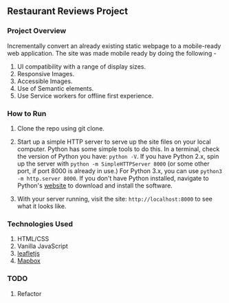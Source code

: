 ## Restaurant Reviews Project

### Project Overview

Incrementally convert an already existing static webpage to a mobile-ready web application.
The site was made mobile ready by doing the following -

1. UI compatibility with a range of display sizes.
2. Responsive Images.
3. Accessible Images.
4. Use of Semantic elements.
5. Use Service workers for offline first experience.

### How to Run

1. Clone the repo using git clone.
2. Start up a simple HTTP server to serve up the site files on your local computer. Python has some simple tools to do this.
   In a terminal, check the version of Python you have: `python -V`. If you have Python 2.x, spin up the server with `python -m SimpleHTTPServer 8000` (or some other port, if port 8000 is already in use.) For Python 3.x, you can use `python3 -m http.server 8000`. If you don't have Python installed, navigate to Python's [website](https://www.python.org/) to download and install the software.

3. With your server running, visit the site: `http://localhost:8000` to see what it looks like.

### Technologies Used

1. HTML/CSS
2. Vanilla JavaScript
3. [leafletjs](https://leafletjs.com/)
4. [Mapbox](https://www.mapbox.com/)

### TODO

1. Refactor
